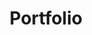 ---
layout: page
title: Portfolio
nav: true
dropdown: true
children: 
    - title: Photography
      permalink: /photography/
    - title: Illustration
      permalink: /illustration/
    - title: Experiments
      permalink: /experiments/
    - title: divider
    - title: publications
      permalink: /publications/
    - title: projects
      permalink: /projects/
    - title: teaching
      permalink: /teaching/
---